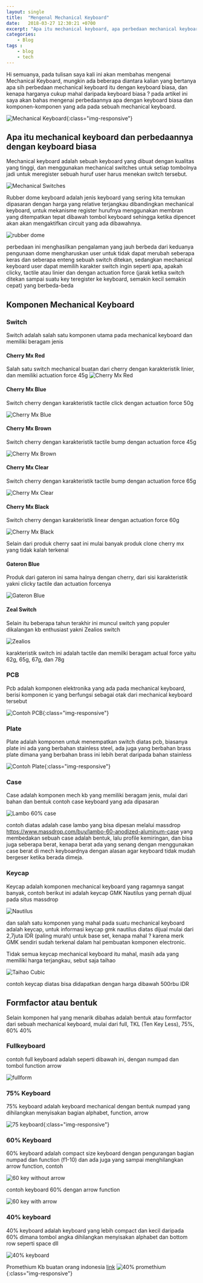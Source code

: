 ```yaml
---
layout: single
title:  "Mengenal Mechanical Keyboard"
date:   2018-03-27 12:30:21 +0700
excerpt: "Apa itu mechanical keyboard, apa perbedaan mechanical keyboard dengan keyboard biasa, apa saja komponen mechanical keyboard"
categories: 
    - Blog
tags : 
    - blog
    - tech
---
```


Hi semuanya, pada tulisan saya kali ini akan membahas mengenai Mechanical Keyboard, mungkin ada beberapa diantara kalian yang bertanya apa sih perbedaan mechanical keyboard itu dengan keyboard biasa, dan kenapa harganya cukup mahal daripada keyboard biasa ? pada artikel ini saya akan bahas mengenai perbedaannya apa dengan keyboard biasa dan komponen-komponen yang ada pada sebuah mechanical keyboard.

![Mechanical Keyboard](/assets/images/mech_kb_1.JPG){:class="img-responsive"}

## Apa itu mechanical keyboard dan perbedaannya dengan keyboard biasa
Mechanical keyboard adalah sebuah keyboard yang dibuat dengan kualitas yang tinggi, dan menggunakan mechanical switches untuk setiap tombolnya jadi untuk meregister sebuah huruf user harus menekan switch tersebut.

![Mechanical Switches](http://www.keyboardco.com/blog/wp-content/uploads/2012/10/Blue.gif)

Rubber dome keyboard adalah jenis keyboard yang sering kita temukan dipasaran dengan harga yang relative terjangkau dibandingkan mechanical keyboard, untuk mekanisme register hurufnya menggunakan membran yang ditempatkan tepat dibawah tombol keyboard sehingga ketika dipencet akan akan mengaktifkan circuit yang ada dibawahnya.

![rubber dome](https://upload.wikimedia.org/wikipedia/commons/6/6e/Membrane_keyboard.jpg)

perbedaan ini menghasilkan pengalaman yang jauh berbeda dari keduanya pengunaan dome mengharuskan user untuk tidak dapat merubah seberapa keras dan seberapa enteng sebuah switch ditekan, sedangkan mechanical keyboard user dapat memilih karakter switch ingin seperti apa, apakah clicky, tactile atau linier dan dengan actuation force (jarak ketika switch ditekan sampai suatu key teregister ke keyboard, semakin kecil semakin cepat) yang berbeda-beda

## Komponen Mechanical Keyboard

### Switch
Switch adalah salah satu komponen utama pada mechanical keyboard dan memiliki beragam jenis

#### Cherry Mx Red
Salah satu switch mechanical buatan dari cherry dengan karakteristik linier, dan memiliki actuation force 45g
![Cherry Mx Red](http://www.wasdkeyboards.com/media/guide/cherry-mx-red.jpg)

#### Cherry Mx Blue
Switch cherry dengan karakteristik tactile click dengan actuation force 50g

![Cherry Mx Blue](http://www.wasdkeyboards.com/media/guide/cherry-mx-blue.jpg)

#### Cherry Mx Brown
Switch cherry dengan karakteristik tactile bump dengan actuation force 45g

![Cherry Mx Brown](http://www.wasdkeyboards.com/media/guide/cherry-mx-brown.jpg)

#### Cherry Mx Clear
Switch cherry dengan karakteristik tactile bump dengan actuation force 65g

![Cherry Mx Clear](http://www.wasdkeyboards.com/media/guide/cherry-mx-clear.jpg)

#### Cherry Mx Black
Switch cherry dengan karakteristik linear dengan actuation force 60g

![Cherry Mx Black](http://www.wasdkeyboards.com/media/guide/cherry-mx-black.jpg)

Selain dari produk cherry saat ini mulai banyak produk clone cherry mx yang tidak kalah terkenal

#### Gateron Blue
Produk dari gateron ini sama halnya dengan cherry, dari sisi karakteristik yakni clicky tactile dan actuation forcenya

![Gateron Blue](https://www.candykeys.com/wp-content/uploads/2017/01/blue1-1.png)

#### Zeal Switch
Selain itu beberapa tahun terakhir ini muncul switch yang populer dikalangan kb enthusiast yakni Zealios switch

![Zealios](https://cdn.shopify.com/s/files/1/0490/7329/products/zealios2.jpeg?v=1521529075)

karakteristik switch ini adalah tactile dan memilki beragam actual force yaitu 62g, 65g, 67g, dan 78g

### PCB
Pcb adalah komponen elektronika yang ada pada mechanical keyboard, berisi komponen ic yang berfungsi sebagai otak dari mechanical keyboard tersebut

![Contoh PCB](/assets/images/pcb.png){:class="img-responsive"}

### Plate
Plate adalah komponen untuk menempatkan switch diatas pcb, biasanya plate ini ada yang berbahan stainless steel, ada juga yang berbahan brass plate dimana yang berbahan brass ini lebih berat daripada bahan stainless

![Contoh Plate](/assets/images/plate.png){:class="img-responsive"}

### Case
Case adalah komponen mech kb yang memiliki beragam jenis, mulai dari bahan dan bentuk
contoh case keyboard yang ada dipasaran

![Lambo 60% case](https://massdrop-s3.imgix.net/product-images/lambo-60-anodized-aluminum-case/MD-12607_20151110141204_2c5033c6720bfcc3.jpg?auto=format&fm=jpg&fit=crop&w=955&dpr=1)

contoh diatas adalah case lambo yang bisa dipesan melalui massdrop https://www.massdrop.com/buy/lambo-60-anodized-aluminum-case
yang membedakan sebuah case adalah bentuk, lalu profile kemiringan, dan bisa juga seberapa berat, kenapa berat ada yang senang dengan menggunakan case berat di mech keyboardnya dengan alasan agar keyboard tidak mudah bergeser ketika berada dimeja.

### Keycap
Keycap adalah komponen mechanical keyboard yang ragamnya sangat banyak, contoh berikut ini adalah keycap GMK Nautilus yang pernah dijual pada situs massdrop

![Nautilus](https://massdrop-s3.imgix.net/product-images/massdrop-x-zambumon-gmk-nautilus-custom-keycap-set/01_Base_20170710102355.png?auto=format&fm=jpg&fit=crop&w=955&dpr=1)

dan salah satu komponen yang mahal pada suatu mechanical keyboard adalah keycap, untuk informasi keycap gmk nautilus diatas dijual mulai dari 2,7juta IDR (paling murah) untuk base set, kenapa mahal ? karena merk GMK sendiri sudah terkenal dalam hal pembuatan komponen electronic.

Tidak semua keycap mechanical keyboard itu mahal, masih ada yang memiliki harga terjangkau, sebut saja taihao

![Taihao Cubic](http://www.tai-hao.com/upload/catalog_b/2f4559e8c2c11de9b8c8c639fd93da43.jpg) 

contoh keycap diatas bisa didapatkan dengan harga dibawah 500rbu IDR

## Formfactor atau bentuk
Selain komponen hal yang menarik dibahas adalah bentuk atau formfactor dari sebuah mechanical keyboard, mulai dari full, TKL (Ten Key Less), 75%, 60% 40% 

### Fullkeyboard
contoh full keyboard adalah seperti dibawah ini, dengan numpad dan tombol function arrow

![fullform](https://mechanicalkeyboards.com/shop/images/products/large_2114_RF1.jpg)

### 75% Keyboard
75% keyboard adalah keyboard mechanical dengan bentuk numpad yang dihilangkan menyisakan bagian alphabet, function, arrow

![75 keyboard](/assets/images/75keyboard.jpg){:class="img-responsive"}


### 60% Keyboard
60% keyboard adalah compact size keyboard dengan pengurangan bagian numpad dan function (f1-10) dan ada juga yang sampai menghilangkan arrow function, contoh

![60 key without arrow](https://massdrop-s3.imgix.net/product-images/gmk-3run-keycap-set/MD-28806_20161017113614_de56d2766d92ed2f.jpg?auto=format&fm=jpg&fit=crop&w=955&dpr=1)

contoh keyboard 60% dengan arrow function

![60 key with arrow](https://massdrop-s3.imgix.net/product-images/gh60-xd64-mechanical-keyboard-kit/363A1304%20copy_20170505114428.jpg?auto=format&fm=jpg&fit=crop&w=955&dpr=1)

### 40% keyboard
40% keyboard adalah keyboard yang lebih compact dan kecil daripada 60% dimana tombol angka dihilangkan menyisakan alphabet dan bottom row seperti space dll

![40% keyboard](https://www.extremetech.com/wp-content/uploads/2016/12/MD-26055_20160823140932_ea396a26bf42b12c.jpg)

Promethium Kb buatan orang indonesia [link](https://promethium.keyboard.id/)
![40% promethium](/assets/images/promethium_kb.jpg){:class="img-responsive"}